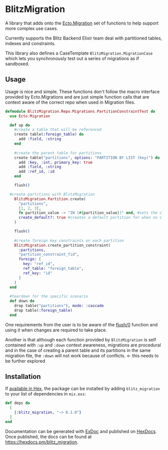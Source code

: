 # BlitzMigration

A library that adds onto the [Ecto.Migration](https://hexdocs.pm/ecto_sql/Ecto.Migration.html) 
set of functions to help support more complex use cases.

Currently supports the Blitz Backend Elixir team deal with partitioned tables, indexes and constraints.

This library also defines a CaseTemplate `BlitzMigration.MigrationCase` which lets you synchronously test out 
a series of migrations as if sandboxed.

## Usage

Usage is nice and simple. These functions don't follow the macro interface provided by Ecto.Migrations
and are just simple function calls that are context aware of the correct repo when used in Migration files.

```elixir
defmodule BlitzMigration.Repo.Migrations.PartitionConstraintTest do
  use Ecto.Migration

  def up do
    #create a table that will be referenced
    create table(:foreign_table) do
      add :field, :string
    end
  
    #create the parent table for partitions
    create table("partitions", options: "PARTITION BY LIST (key)") do
      add :key, :int, primary_key: true
      add :field, :string
      add :ref_id, :id
    end

    flush()

  #create partitions with BlitzMigration
    BlitzMigration.Partition.create(
      "partitions", 
      [1, 2, 3], 
      fn partition_value -> "IN (#{partition_value})" end, #sets the clause for the partition
      create_default?: true #creates a default partition for when no clauses match
    )

    flush()
  
    #create foreign key constraints on each partition
    BlitzMigration.create_partition_constraint(
      :partitions,
      "partition_constraint_fid",
      foreign: [
        key: "ref_id",
        ref_table: "foreign_table",
        ref_key: "id"
      ]
    )
  end
  
  #teardown for the specific scenario
  def down do
    drop table("partitions"), mode: :cascade
    drop table(:foreign_table)
  end
```

One requirements from the user is to be aware of the [flush/0](https://hexdocs.pm/ecto_sql/Ecto.Migration.html#flush/0) 
function and using it when changes are required to take place.

Another is that although each function provided by `BlitzMigration` is self contained with `:up` and `:down` context awareness, 
migrations are procedural and in the case of creating a parent table and its partitions in the same migration file, the `:down` will not 
work because of conflicts. <- this needs to be further explored

## Installation

If [available in Hex](https://hex.pm/docs/publish), the package can be installed
by adding `blitz_migration` to your list of dependencies in `mix.exs`:

```elixir
def deps do
  [
    {:blitz_migration, "~> 0.1.0"}
  ]
end
```

Documentation can be generated with [ExDoc](https://github.com/elixir-lang/ex_doc)
and published on [HexDocs](https://hexdocs.pm). Once published, the docs can
be found at <https://hexdocs.pm/blitz_migration>.

